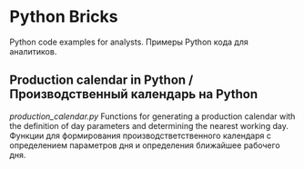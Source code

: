 # Python Bricks
Python code examples for analysts.
Примеры Python кода для аналитиков.


## Production calendar in Python / Производственный календарь на Python
*production_calendar.py*
Functions for generating a production calendar with the definition of day parameters and determining the nearest working day.
Функции для формирования производстветственного календаря с определением параметров дня и определения ближайшее рабочего дня.
